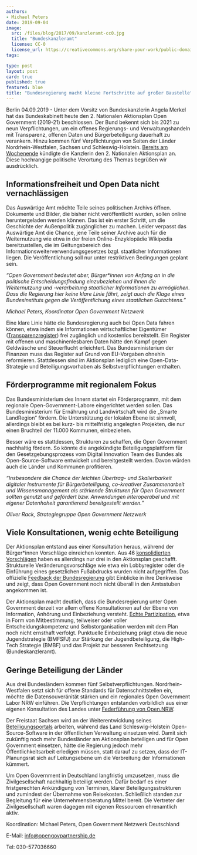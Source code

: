 ```yaml
---
authors:
- Michael Peters
date: 2019-09-04
image:
  src: /files/blog/2017/09/kanzleramt-cc0.jpg
  title: "Bundeskanzleramt"
  license: CC-0
  license_url: https://creativecommons.org/share-your-work/public-domain/cc0/
tags:

type: post
layout: post
card: true
published: true
featured: blue
title: "Bundesregierung macht kleine Fortschritte auf großer Baustelle"
---
```


Berlin 04.09.2019 - Unter dem Vorsitz von Bundeskanzlerin Angela Merkel hat das Bundeskabinett heute den 2. Nationalen Aktionsplan Open Government (2019-21) beschlossen. Der Bund bekennt sich bis 2021 zu neun Verpflichtungen, um ein offenes Regierungs- und Verwaltungshandeln mit Transparenz, offenen Daten und Bürgerbeteiligung dauerhaft zu verankern. Hinzu kommen fünf Verpflichtungen von Seiten der Länder Nordrhein-Westfalen, Sachsen und Schleswig-Holstein. [Bereits am Wochenende](https://www.youtube.com/watch?v=veJl8cL6HYM) kündigte die Kanzlerin den 2. Nationalen Aktionsplan an. Diese hochrangige politische Verortung des Themas begrüßen wir ausdrücklich.

## Informationsfreiheit und Open Data nicht vernachlässigen  

Das Auswärtige Amt möchte Teile seines politischen Archivs öffnen. Dokumente und Bilder, die bisher nicht veröffentlicht wurden, sollen online heruntergeladen werden können. Das ist ein erster Schritt, um die Geschichte der Außenpolitik zugänglicher zu machen. Leider verpasst das Auswärtige Amt die Chance, jene Teile seiner Archive auch für die Weiternutzung wie etwa in der freien Online-Enzyklopädie Wikipedia bereitzustellen, die im Geltungsbereich des Informationsweiterverwendungsgesetzes bzgl. staatlicher Informationen liegen. Die Veröffentlichung soll nur unter restriktiven Bedingungen geplant sein.

*“Open Government bedeutet aber, Bürger\*innen von Anfang an in die politische  Entscheidungsfindung einzubeziehen und ihnen die Weiternutzung und -verarbeitung staatlicher Informationen zu ermöglichen. Dass die Regierung hier keine klare Linie fährt, zeigt auch die Klage eines Bundesinstituts gegen die Veröffentlichung eines staatlichen Gutachtens.”*

*Michael Peters, Koordinator Open Government Netzwerk*

Eine klare Linie hätte die Bundesregierung auch bei Open Data fahren können, etwa indem sie Informationen wirtschaftlicher Eigentümer ([Transparenzregister](https://www.sueddeutsche.de/wirtschaft/transparenzregister-briefkastenfirmen-1.4456139)) frei zugänglich und kostenlos bereitstellt. Ein Register mit offenen und maschinenlesbaren Daten hätte den Kampf gegen Geldwäsche und Steuerflucht erleichtert. Das Bundesministerium der Finanzen muss das Register auf Grund von EU-Vorgaben ohnehin reformieren. Stattdessen sind im Aktionsplan lediglich eine Open-Data-Strategie und Beteiligungsvorhaben als Selbstverpflichtungen enthalten.  

## Förderprogramme mit regionalem Fokus  

Das Bundesministerium des Innern startet ein Förderprogramm, mit dem regionale Open-Government-Labore eingerichtet werden sollen. Das Bundesministerium für Ernährung und Landwirtschaft wird die „Smarte LandRegion“ fördern. Die Unterstützung der lokalen Ebene ist sinnvoll, allerdings bleibt es bei kurz- bis mittelfristig angelegten Projekten, die nur einen Bruchteil der 11.000 Kommunen, einbeziehen.

Besser wäre es stattdessen, Strukturen zu schaffen, die Open Government nachhaltig fördern. So könnte die angekündigte Beteiligungsplattform für den Gesetzgebungsprozess vom Digital Innovation Team des Bundes als Open-Source-Software entwickelt und bereitgestellt werden. Davon würden auch die Länder und Kommunen profitieren.

*“Insbesondere die Chance der leichten Übertrag- und Skalierbarkeit digitaler Instrumente für Bürgerbeteiligung, co-kreativer Zusammenarbeit und Wissensmanagement als stärkende Strukturen für Open Government sollten genutzt und gefördert bzw. Anwendungen interoperabel und mit eigener Datenhoheit garantierend bereitgestellt werden.”*

*Oliver Rack, Strategiegruppe Open Government Netzwerk*

## Viele Konsultationen, wenig echte Beteiligung

Der Aktionsplan entstand aus einer Konsultation heraus, während der Bürger*innen Vorschläge einreichen konnten. Aus 46 [konsolidierten Vorschlägen](https://opengovpartnership.de/zivilgesellschaftliche-vorschlaege-fuer-den-2-nationalen-aktionsplan/) haben es allerdings nur drei in den Aktionsplan geschafft. Strukturelle Veränderungsvorschläge wie etwa ein Lobbyregister oder die Einführung eines gesetzlichen Fußabdrucks wurden nicht aufgegriffen.
Das offizielle [Feedback der Bundesregierung](https://www.open-government-deutschland.de/resource/blob/1591100/1659374/6df5c9d56a89546d87dde35c98c8f6c6/antwortideen-data.pdf?download=1) gibt Einblicke in ihre Denkweise und zeigt, dass Open Government noch nicht überall in den Amtsstuben angekommen ist.

Der Aktionsplan macht deutlich, dass die Bundesregierung unter Open Government derzeit vor allem offene Konsultationen auf der Ebene von Information, Anhörung und Einbeziehung versteht. [Echte Partizipation](https://www.fes-mup.de/files/mup/pdf/broschueren/brosch_digitalisierung-engagement.pdf#page=12), etwa in Form von Mitbestimmung, teilweiser oder voller Entscheidungskompetenz und Selbstorganisation werden mit dem Plan noch nicht ernsthaft verfolgt. Punktuelle Einbeziehung prägt etwa die neue Jugendstrategie (BMFSFJ) zur Stärkung der Jugendbeteiligung, die High-Tech Strategie (BMBF) und das Projekt zur besseren Rechtsetzung (Bundeskanzleramt).

## Geringe Beteiligung der Länder

Aus drei Bundesländern kommen fünf Selbstverpflichtungen. Nordrhein-Westfalen setzt sich für offene Standards für Datenschnittstellen ein, möchte die Datensouveränität stärken und ein regionales Open Government Labor NRW einführen. Die Verpflichtungen entstanden vorbildlich aus einer eigenen Konsultation des Landes unter [Federführung von Open.NRW](https://open.nrw/open-government-partnership-ogp-offener-workshop-zum-2-nationalen-aktionsplan).  

Der Freistaat Sachsen wird an der Weiterentwicklung seines [Beteiligungsportals](https://www.dialog.sachsen.de/online-beteiligung-in-sachsen-3922.html) arbeiten, während das Land Schleswig-Holstein Open-Source-Software in der öffentlichen Verwaltung einsetzen wird. Damit sich zukünftig noch mehr Bundesländer am Aktionsplan beteiligen und für Open Government einsetzen, hätte die Regierung jedoch mehr Öffentlichkeitsarbeit erledigen müssen, statt darauf zu setzen, dass der IT-Planungsrat sich auf Leitungsebene um die Verbreitung der Informationen kümmert.

Um Open Government in Deutschland langfristig umzusetzen, muss die Zivilgesellschaft nachhaltig beteiligt werden. Dafür bedarf es einer fristgerechten Ankündigung von Terminen, klarer Beteiligungsstrukturen und zumindest der Übernahme von Reisekosten. Schließlich standen zur Begleitung für eine Unternehmensberatung Mittel bereit. Die Vertreter der Zivilgesellschaft waren dagegen mit eigenen Ressourcen ehrenamtlich aktiv.       

Koordination: Michael Peters, Open Government Netzwerk Deutschland

E-Mail: [info@opengovpartnership.de](mailto:info@opengovpartnership.de)

Tel: 030-577036660
